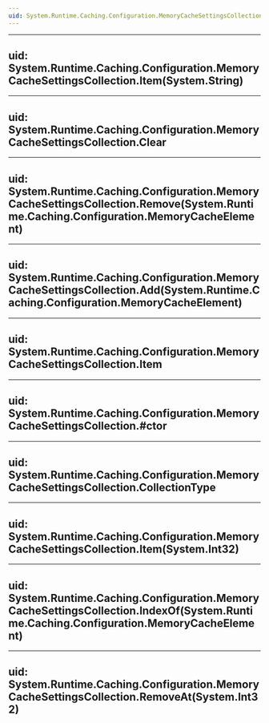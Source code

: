 ```yaml
---
uid: System.Runtime.Caching.Configuration.MemoryCacheSettingsCollection
---
```


---
uid: System.Runtime.Caching.Configuration.MemoryCacheSettingsCollection.Item(System.String)
---

---
uid: System.Runtime.Caching.Configuration.MemoryCacheSettingsCollection.Clear
---

---
uid: System.Runtime.Caching.Configuration.MemoryCacheSettingsCollection.Remove(System.Runtime.Caching.Configuration.MemoryCacheElement)
---

---
uid: System.Runtime.Caching.Configuration.MemoryCacheSettingsCollection.Add(System.Runtime.Caching.Configuration.MemoryCacheElement)
---

---
uid: System.Runtime.Caching.Configuration.MemoryCacheSettingsCollection.Item
---

---
uid: System.Runtime.Caching.Configuration.MemoryCacheSettingsCollection.#ctor
---

---
uid: System.Runtime.Caching.Configuration.MemoryCacheSettingsCollection.CollectionType
---

---
uid: System.Runtime.Caching.Configuration.MemoryCacheSettingsCollection.Item(System.Int32)
---

---
uid: System.Runtime.Caching.Configuration.MemoryCacheSettingsCollection.IndexOf(System.Runtime.Caching.Configuration.MemoryCacheElement)
---

---
uid: System.Runtime.Caching.Configuration.MemoryCacheSettingsCollection.RemoveAt(System.Int32)
---
